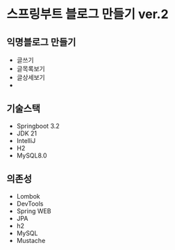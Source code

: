 # 스프링부트 블로그 만들기 ver.2

## 익명블로그 만들기
 - 글쓰기
 - 글목록보기
 - 글상세보기
 - 


## 기술스택

- Springboot 3.2
- JDK 21
- IntelliJ
- H2
- MySQL8.0

## 의존성

- Lombok
- DevTools
- Spring WEB
- JPA
- h2
- MySQL
- Mustache


